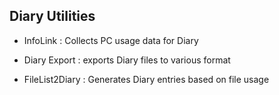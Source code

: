 ## Diary Utilities


- InfoLink : Collects PC usage data for Diary

- Diary Export : exports Diary files to various format

- FileList2Diary : Generates Diary entries based on file usage

